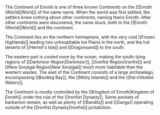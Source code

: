 
The Continent of Enroth is one of three known Continents on the [[Enroth (World)|World]] of the same name. When the world was first settled, the settlers knew nothing about other continents, naming theirs Enroth. After other continents were discovered, the name stuck, both to the [[Enroth (World)|World]] and the continent.

The Continent lies on the northern hemisphere, with the very cold [[Frozen Highlands]] leading into unhospitable Ice Plains in the north, and the hot deserts of [[Hermit's Isle]] and [[Dragonsand]] to the south.

The eastern part is cooled more by the ocean, making the south-lying regions of [[Darkmoor Region|Darkmoor]], [[Ironfist Region|Ironfist]] and [[New Sorpigal Region|New Sorpigal]] much more habitable than the western wastes. The east of the Continent consists of a large archipelago, encompassing [[Bootleg Bay]], the [[Misty Islands]] and the [[Eel-Infested Waters]].

The Continent is mostly controlled by the [[Kingdom of Enroth|Kingdom of Enroth]] under the rule of the [[Ironfist Dynasty]]. Some pockets of barbarism remain, as well as plenty of [[Bandits]] and [[Gangs]] operating outside of the [[Ironfist Dynasty|Ironfist]] jurisdiction.